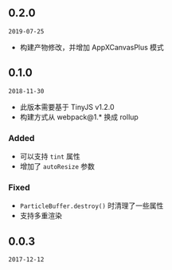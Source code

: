 ## 0.2.0

`2019-07-25`

- 构建产物修改，并增加 AppXCanvasPlus 模式

## 0.1.0

`2018-11-30`
- 此版本需要基于 TinyJS v1.2.0
- 构建方式从 webpack@1.* 换成 rollup

### Added
- 可以支持 `tint` 属性
- 增加了 `autoResize` 参数

### Fixed
- `ParticleBuffer.destroy()` 时清理了一些属性
- 支持多重渲染

## 0.0.3

`2017-12-12`

